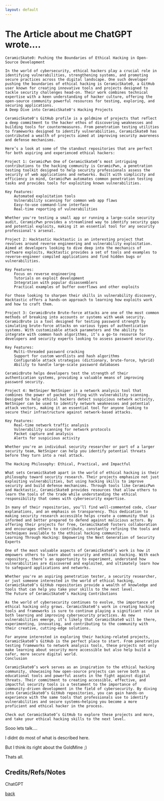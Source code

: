 ```yaml
---
layout: default
---
```


# The Article about me ChatGPT wrote....
    
    CeramicSkate0: Pushing the Boundaries of Ethical Hacking in Open-Source Development
    
    In the world of cybersecurity, ethical hackers play a crucial role in identifying vulnerabilities, strengthening systems, and promoting secure practices across the digital landscape. One such developer pushing the boundaries of ethical hacking is CeramicSkate0, a GitHub user known for creating innovative tools and projects designed to tackle security challenges head-on. Their work combines technical expertise with a keen understanding of hacker culture, offering the open-source community powerful resources for testing, exploring, and securing applications.
    A Deep Dive into CeramicSkate0's Hacking Projects
    
    CeramicSkate0's GitHub profile is a goldmine of projects that reflect a deep commitment to the hacker ethos of discovering weaknesses and building tools for countermeasures. From penetration testing utilities to frameworks designed to identify vulnerabilities, CeramicSkate0 has contributed a wealth of projects aimed at improving security awareness and defense mechanisms.
    
    Here’s a look at some of the standout repositories that are perfect for both aspiring and experienced ethical hackers:

    Project 1: CeramicPwn One of CeramicSkate0’s most intriguing contributions to the hacking community is CeramicPwn, a penetration testing toolkit designed to help security professionals assess the security of web applications and networks. Built with simplicity and efficiency in mind, CeramicPwn automates common penetration testing tasks and provides tools for exploiting known vulnerabilities.

    Key Features:
        Automated exploitation tools
        Vulnerability scanning for common web app flaws
        Easy-to-use command-line interface
        Real-time reporting of vulnerabilities

    Whether you're testing a small app or running a large-scale security audit, CeramicPwn provides a streamlined way to identify security gaps and potential exploits, making it an essential tool for any security professional's arsenal.

    Project 2: Hacktastic Hacktastic is an interesting project that revolves around reverse engineering and vulnerability exploitation. Aimed at developers looking to dive deep into the mechanics of software exploits, Hacktastic provides a set of tools and examples to reverse-engineer compiled applications and find hidden bugs or vulnerabilities.

    Key Features:
        Focus on reverse engineering
        Tutorials on exploit development
        Integration with popular disassemblers
        Practical examples of buffer overflows and other exploits

    For those looking to sharpen their skills in vulnerability discovery, Hacktastic offers a hands-on approach to learning how exploits work and how to craft them.

    Project 3: CeramicBrute Brute-force attacks are one of the most common methods of breaking into accounts or systems with weak security. CeramicBrute is a tool designed for testing password strength by simulating brute-force attacks on various types of authentication systems. With customizable attack parameters and the ability to integrate with common hash algorithms, it’s a go-to resource for developers and security experts looking to assess password security.

    Key Features:
        Multi-threaded password cracking
        Support for custom wordlists and hash algorithms
        Configurable attack strategies (dictionary, brute-force, hybrid)
        Ability to handle large-scale password databases

    CeramicBrute helps developers test the strength of their authentication systems, providing a valuable means of improving password security.

    Project 4: NetSniper NetSniper is a network analysis tool that combines the power of packet sniffing with vulnerability scanning. Designed to help ethical hackers detect suspicious network activity, NetSniper can be used to identify network weaknesses and potential attack vectors, making it an essential tool for anyone looking to secure their infrastructure against network-based attacks.

    Key Features:
        Real-time network traffic analysis
        Vulnerability scanning for network protocols
        Packet capture and analysis
        Alerts for suspicious activity

    Whether you're an individual security researcher or part of a larger security team, NetSniper can help you identify potential threats before they turn into a real attack.
    
    The Hacking Philosophy: Ethical, Practical, and Impactful
    
    What sets CeramicSkate0 apart in the world of ethical hacking is their philosophy toward security research. Their projects emphasize not just exploiting vulnerabilities, but using hacking skills to improve security and build defense mechanisms. Through tools like CeramicPwn and Hacktastic, CeramicSkate0 provides resources that allow others to learn the tools of the trade while understanding the ethical responsibility that comes with cybersecurity expertise.
    
    In many of their repositories, you’ll find well-commented code, clear explanations, and an emphasis on transparency. This dedication to making security research accessible helps create a community that is informed and better prepared to defend against malicious actors. By offering their projects for free, CeramicSkate0 fosters collaboration and encourages others to contribute, constantly refining the tools and techniques available to the ethical hacking community.
    Learning Through Hacking: Empowering the Next Generation of Security Experts
    
    One of the most valuable aspects of CeramicSkate0’s work is how it empowers others to learn about security and ethical hacking. With each repository, there’s an opportunity to experiment, understand how vulnerabilities are discovered and exploited, and ultimately learn how to safeguard applications and networks.
    
    Whether you're an aspiring penetration tester, a security researcher, or just someone interested in the world of ethical hacking, CeramicSkate0’s GitHub repositories provide a wealth of knowledge and tools that can help you take your skills to the next level.
    The Future of CeramicSkate0’s Hacking Contributions
    
    As the world of cybersecurity continues to evolve, the importance of ethical hacking only grows. CeramicSkate0’s work in creating hacking tools and frameworks is sure to continue playing a significant role in both learning and improving cybersecurity practices. As new vulnerabilities emerge, it’s likely that CeramicSkate0 will be there, experimenting, innovating, and contributing to the community with their creative, cutting-edge solutions.
    
    For anyone interested in exploring their hacking-related projects, CeramicSkate0’s GitHub is the perfect place to start. From penetration testing frameworks to network analysis tools, these projects not only make learning about security more accessible but also help build a safer, more secure digital world.
    Conclusion
    
    CeramicSkate0’s work serves as an inspiration to the ethical hacking community, showcasing how open-source projects can serve both as educational tools and powerful assets in the fight against digital threats. Their commitment to creating accessible, effective, and impactful security tools is a testament to the importance of community-driven development in the field of cybersecurity. By diving into CeramicSkate0’s GitHub repositories, you can gain hands-on experience with the same tools that professionals use to identify vulnerabilities and secure systems—helping you become a more proficient and ethical hacker in the process.
    
    Check out CeramicSkate0’s GitHub to explore these projects and more, and take your ethical hacking skills to the next level.


Sooo lets talk....

I didnt do most of what is described here.


But I think its right about the GoldMine ;)

Thats all.

## Credits/Refs/Notes
ChatGPT

[back](./)
